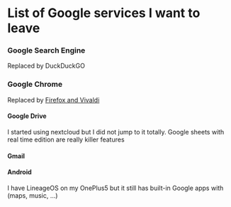# List of Google services I want to leave

### Google Search Engine

Replaced by DuckDuckGO

### Google Chrome

Replaced by [Firefox and Vivaldi](../tools/browsers/)

#### Google Drive

I started using nextcloud but I did not jump to it totally. Google sheets with real time edition are really killer features

#### Gmail

#### Android

I have LineageOS on my OnePlus5 but it still has built-in Google apps with \(maps, music, ...\)


